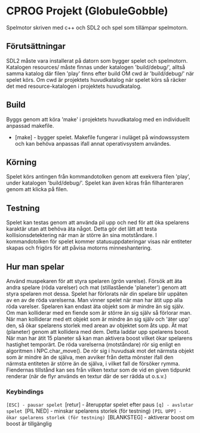 # CPROG Projekt (GlobuleGobble)

Spelmotor skriven med c++ och SDL2 och spel som tillämpar spelmotorn.

## Förutsättningar

SDL2 måste vara installerat på datorn som bygger spelet och spelmotorn.
Katalogen resources/ måste finnas under katalogen 'build/debug/', alltså samma katalog där filen 'play' finns efter build OM cwd är 'build/debug/' när spelet körs.
Om cwd är projektets huvudkatalog när spelet körs så räcker det med resource-katalogen i projektets huvudkatalog.

## Build

Byggs genom att köra 'make' i projektets huvudkatalog med en individuellt anpassad makefile.
* [make] - bygger spelet. Makefile fungerar i nuläget på windowssystem och kan behöva anpassas ifall annat operativsystem användes.

## Körning

Spelet körs antingen från kommandotolken genom att exekvera filen 'play', under katalogen 'build/debug/'.
Spelet kan även köras från filhanteraren genom att klicka på filen.

## Testning

Spelet kan testas genom att använda pil upp och ned för att öka spelarens karaktär utan att behöva äta något. Detta gör det lätt att testa kollisionsdetektering när man är större än sina motståndare.
I kommandotolken för spelet kommer statusuppdateringar visas när entiteter skapas och frigörs för att påvisa motorns minneshantering.

## Hur man spelar

Använd muspekaren för att styra spelaren (grön varelse). Försök att äta andra spelare (röda varelser) och mat (stillastående 'planeter') genom att styra spelaren mot dessa. Spelet har förlorats när din spelare blir uppäten av en av de röda varelserna. Man vinner spelet när man har ätit upp alla röda varelser.
Spelaren kan endast äta objekt som är mindre än sig själv. Om man kolliderar med en fiende som är större än sig själv så förlorar man.
När man kolliderar med ett objekt som är mindre än sig själv och 'äter upp' den, så ökar spelarens storlek med arean av objektet som åts upp.
Ät mat (planeter) genom att kollidera med dem. Detta laddar upp spelarens boost. När man har ätit 15 planeter så kan man aktivera boost vilket ökar spelarens hastighet temporärt.
De röda varelserna (motståndare) rör sig enligt en algoritmen i NPC.char_move(). De rör sig i huvudsak mot det närmsta objekt som är mindre än de själva, men avviker från detta mönster ifall den närmsta entiteten är större än de själva, i vilket fall de försöker rymma. Fiendernas tillstånd kan ses från vilken textur som de vid en given tidpunkt renderar (när de flyr används en textur där de ser rädda ut o.s.v.)

### Keybindings

`[ESC] - pausar spelet
`[retur] - återupptar spelet efter paus
`[q] - avslutar spelet
`[PIL NED] - minskar spelarens storlek (för testning)
`[PIL UPP] - ökar spelarens storlek (för testning)
`[BLANKSTEG] - aktiverar boost om boost är tillgänglig
